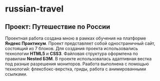 # russian-travel
## Проект: Путешествие по России
Проектная работа создана мною в рамках обучения на платформе **Яндекс Практикум**.
Проект представляет собой одностраничный сайт, состоящий из 7 блоков.
Для создания проекта использовались технологии **HTML5** и **CSS3**.
Файловая структура оформлена по правилам **Nested БЭМ**.
В проекте использовалась адаптивная вестка под разные разрешения мониторов.
Раабота выполнена с помощью технологий: флексбокс-верстка, гриды, работа c анимированными ссылками.
